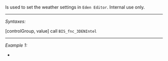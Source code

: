 Is used to set the weather settings in `Eden Editor`. Internal use only.


---
*Syntaxes:*

[controlGroup, value] call `BIS_fnc_3DENIntel`

---
*Example 1:*

-